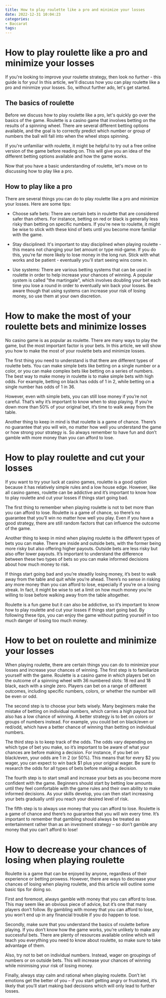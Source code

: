 ```yaml
---
title: How to play roulette like a pro and minimize your losses
date: 2022-12-31 10:04:23
categories:
- Baccarat
tags:
---
```



#  How to play roulette like a pro and minimize your losses

If you're looking to improve your roulette strategy, then look no further - this guide is for you! In this article, we'll discuss how you can play roulette like a pro and minimize your losses. So, without further ado, let's get started.

## The basics of roulette

Before we discuss how to play roulette like a pro, let's quickly go over the basics of the game. Roulette is a casino game that involves betting on the results of a spinning wheel. There are several different betting options available, and the goal is to correctly predict which number or group of numbers the ball will fall into when the wheel stops spinning.

If you're unfamiliar with roulette, it might be helpful to try out a free online version of the game before reading on. This will give you an idea of the different betting options available and how the game works.

Now that you have a basic understanding of roulette, let's move on to discussing how to play like a pro.

## How to play like a pro

There are several things you can do to play roulette like a pro and minimize your losses. Here are some tips:

- Choose safe bets: There are certain bets in roulette that are considered safer than others. For instance, betting on red or black is generally less risky than betting on specific numbers. If you're new to roulette, it might be wise to stick with these kind of bets until you become more familiar with the game.

- Stay disciplined: It's important to stay disciplined when playing roulette - this means not changing your bet amount or type mid-game. If you do this, you're far more likely to lose money in the long run. Stick with what works and be patient - eventually you'll start seeing wins come in.

- Use systems: There are various betting systems that can be used in roulette in order to help increase your chances of winning. A popular system is called "the martingale", which involves doubling your bet each time you lose a round in order to eventually win back your losses. Be aware though that using systems can increase your risk of losing money, so use them at your own discretion.

#  How to make the most of your roulette bets and minimize losses

No casino game is as popular as roulette. There are many ways to play the game, but the most important factor is your bets. In this article, we will show you how to make the most of your roulette bets and minimize losses.

The first thing you need to understand is that there are different types of roulette bets. You can make simple bets like betting on a single number or a color, or you can make complex bets like betting on a series of numbers. The best way to make money in roulette is to make simple bets with high odds. For example, betting on black has odds of 1 in 2, while betting on a single number has odds of 1 in 36.

However, even with simple bets, you can still lose money if you’re not careful. That’s why it’s important to know when to stop playing. If you’re down more than 50% of your original bet, it’s time to walk away from the table.

Another thing to keep in mind is that roulette is a game of chance. There’s no guarantee that you will win, no matter how well you understand the game or how strong your strategy is. So always remember to have fun and don’t gamble with more money than you can afford to lose.

#  How to play roulette and cut your losses

If you want to try your luck at casino games, roulette is a good option because it has relatively simple rules and a low house edge. However, like all casino games, roulette can be addictive and it’s important to know how to play roulette and cut your losses if things start going bad.

The first thing to remember when playing roulette is not to bet more than you can afford to lose. Roulette is a game of chance, so there’s no guarantee that you’ll win no matter how well you play. Even if you have a good strategy, there are still random factors that can influence the outcome of the game.

Another thing to keep in mind when playing roulette is the different types of bets you can make. There are inside and outside bets, with the former being more risky but also offering higher payouts. Outside bets are less risky but also offer lower payouts. It’s important to understand the difference between these two types of bets so you can make informed decisions about how much money to risk.

If things start going bad and you’re steadily losing money, it’s best to walk away from the table and quit while you’re ahead. There’s no sense in risking any more money than you can afford to lose, especially if you’re on a losing streak. In fact, it might be wise to set a limit on how much money you’re willing to lose before walking away from the table altogether.

Roulette is a fun game but it can also be addictive, so it’s important to know how to play roulette and cut your losses if things start going bad. By following these tips, you can enjoy the game without putting yourself in too much danger of losing too much money.

#  How to bet on roulette and minimize your losses

When playing roulette, there are certain things you can do to minimize your losses and increase your chances of winning. The first step is to familiarize yourself with the game. Roulette is a casino game in which players bet on the outcome of a spinning wheel with 36 numbered slots: 18 red and 18 black, each with a single zero. Players can bet on a range of different outcomes, including specific numbers, colors, or whether the number will be even or odd.

The second step is to choose your bets wisely. Many beginners make the mistake of betting on individual numbers, which carries a high payout but also has a low chance of winning. A better strategy is to bet on colors or groups of numbers instead. For example, you could bet on black/even or red/odd, which have a better chance of winning than betting on individual numbers.

The third step is to keep track of the odds. The odds vary depending on which type of bet you make, so it’s important to be aware of what your chances are before making a decision. For instance, if you bet on black/even, your odds are 1 in 2 (or 50%). This means that for every $2 you wager, you can expect to win back $1 plus your original wager. Be sure to research the odds for all types of bets before making a decision.

The fourth step is to start small and increase your bets as you become more confident with the game. Beginners should start by betting low amounts until they feel comfortable with the game rules and their own ability to make informed decisions. As your skills develop, you can then start increasing your bets gradually until you reach your desired level of risk.

The fifth step is to always use money that you can afford to lose. Roulette is a game of chance and there’s no guarantee that you will win every time. It’s important to remember that gambling should always be treated as entertainment rather than as an investment strategy – so don’t gamble any money that you can’t afford to lose!

#  How to decrease your chances of losing when playing roulette

Roulette is a game that can be enjoyed by anyone, regardless of their experience or betting prowess. However, there are ways to decrease your chances of losing when playing roulette, and this article will outline some basic tips for doing so.

First and foremost, always gamble with money that you can afford to lose. This may seem like an obvious piece of advice, but it’s one that many players don’t follow. By gambling with money that you can afford to lose, you won’t end up in any financial trouble if you do happen to lose.

Secondly, make sure that you understand the basics of roulette before playing. If you don’t know how the game works, you’re unlikely to make any successful bets. There are plenty of resources available online which will teach you everything you need to know about roulette, so make sure to take advantage of them.

Also, try not to bet on individual numbers. Instead, wager on groupings of numbers or on outside bets. This will increase your chances of winning while minimising your risk of losing money.

Finally, always stay calm and rational when playing roulette. Don’t let emotions get the better of you – if you start getting angry or frustrated, it’s likely that you’ll start making bad decisions which will only lead to further losses.